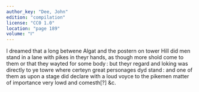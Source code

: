 ```yaml
---
author_key: "Dee, John"
edition: "compilation"
license: "CC0 1.0"
location: "page 189"
volume: "Ⅰ"
---
```

I dreamed that a long betwene Algat and the postern on tower Hill did men stand
in a lane with pikes in theyr hands, as though more shold come to them or that
they wayted for some body : but theyr regard and loking was directly to ye
towre where certeyn great personages dyd stand : and one of them as upon a
stage did declare with a loud voyce to the pikemen matter of importance very
lowd and comesth[?] &c.
